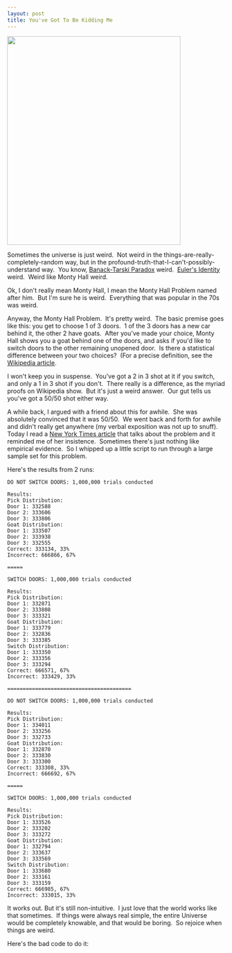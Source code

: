 ```yaml
---
layout: post
title: You've Got To Be Kidding Me
---
```



<img src="http://imgs.xkcd.com/comics/e_to_the_pi_times_i.png" height="481" width="400" />

Sometimes the universe is just weird.  Not weird in the things-are-really-completely-random way, but in the profound-truth-that-I-can't-possibly-understand way.  You know, [Banack-Tarski Paradox](http://en.wikipedia.org/wiki/Banach-Tarski_paradox) weird.  [Euler's Identity](http://en.wikipedia.org/wiki/Euler's_identity) weird.  Weird like Monty Hall weird.

Ok, I don't really mean Monty Hall, I mean the Monty Hall Problem named after him.  But I'm sure he is weird.  Everything that was popular in the 70s was weird.

Anyway, the Monty Hall Problem.  It's pretty weird.  The basic premise goes like this: you get to choose 1 of 3 doors.  1 of the 3 doors has a new car behind it, the other 2 have goats.  After you've made your choice, Monty Hall shows you a goat behind one of the doors, and asks if you'd like to switch doors to the other remaining unopened door.  Is there a statistical difference between your two choices?  (For a precise definition, see the [Wikipedia article](http://en.wikipedia.org/wiki/Monty_hall_problem).

I won't keep you in suspense.  You've got a 2 in 3 shot at it if you switch, and only a 1 in 3 shot if you don't.  There really is a difference, as the myriad proofs on Wikipedia show.  But it's just a weird answer.  Our gut tells us you've got a 50/50 shot either way.

A while back, I argued with a friend about this for awhile.  She was absolutely convinced that it was 50/50.  We went back and forth for awhile and didn't really get anywhere (my verbal exposition was not up to snuff).  Today I read a [New York Times article](http://query.nytimes.com/gst/fullpage.html?res=9D0CEFDD1E3FF932A15754C0A967958260&amp;sec=&amp;spon=&amp;pagewanted=all) that talks about the problem and it reminded me of her insistence.  Sometimes there's just nothing like empirical evidence.  So I whipped up a little script to run through a large sample set for this problem.

Here's the results from 2 runs:

	DO NOT SWITCH DOORS: 1,000,000 trials conducted

	Results:
	Pick Distribution:
	Door 1:	332588
	Door 2:	333606
	Door 3:	333806
	Goat Distribution:
	Door 1:	333507
	Door 2:	333938
	Door 3:	332555
	Correct: 333134, 33%
	Incorrect: 666866, 67%

	=====

	SWITCH DOORS: 1,000,000 trials conducted

	Results:
	Pick Distribution:
	Door 1:	332871
	Door 2:	333808
	Door 3:	333321
	Goat Distribution:
	Door 1:	333779
	Door 2:	332836
	Door 3:	333385
	Switch Distribution:
	Door 1:	333350
	Door 2:	333356
	Door 3:	333294
	Correct: 666571, 67%
	Incorrect: 333429, 33%

	========================================

	DO NOT SWITCH DOORS: 1,000,000 trials conducted

	Results:
	Pick Distribution:
	Door 1:	334011
	Door 2:	333256
	Door 3:	332733
	Goat Distribution:
	Door 1:	332870
	Door 2:	333830
	Door 3:	333300
	Correct: 333308, 33%
	Incorrect: 666692, 67%

	=====

	SWITCH DOORS: 1,000,000 trials conducted

	Results:
	Pick Distribution:
	Door 1:	333526
	Door 2:	333202
	Door 3:	333272
	Goat Distribution:
	Door 1:	332794
	Door 2:	333637
	Door 3:	333569
	Switch Distribution:
	Door 1:	333680
	Door 2:	333161
	Door 3:	333159
	Correct: 666985, 67%
	Incorrect: 333015, 33%
	
It works out.  But it's still non-intuitive.  I just love that the world works like that sometimes.  If things were always real simple, the entire Universe would be completely knowable, and that would be boring.  So rejoice when things are weird.

Here's the bad code to do it:
<script src="http://gist.github.com/42591.js"> </script>
